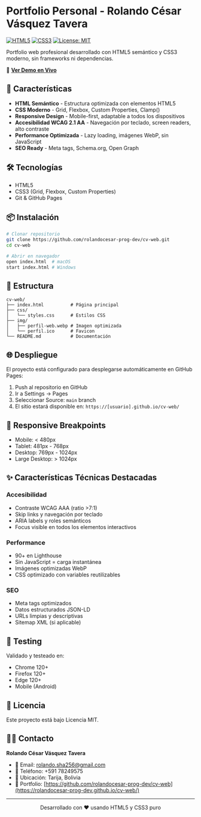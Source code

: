 # Portfolio Personal - Rolando César Vásquez Tavera

[![HTML5](https://img.shields.io/badge/HTML5-E34C26?style=flat-square&logo=html5&logoColor=white)](https://developer.mozilla.org/es/docs/Web/HTML)
[![CSS3](https://img.shields.io/badge/CSS3-1572B6?style=flat-square&logo=css3&logoColor=white)](https://developer.mozilla.org/es/docs/Web/CSS)
[![License: MIT](https://img.shields.io/badge/License-MIT-yellow.svg?style=flat-square)](https://opensource.org/licenses/MIT)

Portfolio web profesional desarrollado con HTML5 semántico y CSS3 moderno, sin frameworks ni dependencias.

🔗 **[Ver Demo en Vivo](https://rolandocesar-prog-dev.github.io/cv-web/)**

## 🚀 Características

- **HTML Semántico** - Estructura optimizada con elementos HTML5
- **CSS Moderno** - Grid, Flexbox, Custom Properties, Clamp()
- **Responsive Design** - Mobile-first, adaptable a todos los dispositivos
- **Accesibilidad WCAG 2.1 AA** - Navegación por teclado, screen readers, alto contraste
- **Performance Optimizada** - Lazy loading, imágenes WebP, sin JavaScript
- **SEO Ready** - Meta tags, Schema.org, Open Graph

## 🛠️ Tecnologías

- HTML5
- CSS3 (Grid, Flexbox, Custom Properties)
- Git & GitHub Pages

## 📦 Instalación

```bash
# Clonar repositorio
git clone https://github.com/rolandocesar-prog-dev/cv-web.git
cd cv-web

# Abrir en navegador
open index.html  # macOS
start index.html # Windows
```

## 📁 Estructura

```
cv-web/
├── index.html          # Página principal
├── css/
│   └── styles.css      # Estilos CSS
├── img/
│   ├── perfil-web.webp # Imagen optimizada
│   └── perfil.ico      # Favicon
└── README.md           # Documentación
```

## 🌐 Despliegue

El proyecto está configurado para desplegarse automáticamente en GitHub Pages:

1. Push al repositorio en GitHub
2. Ir a Settings → Pages
3. Seleccionar Source: `main` branch
4. El sitio estará disponible en: `https://[usuario].github.io/cv-web/`

## 📱 Responsive Breakpoints

- Mobile: < 480px
- Tablet: 481px - 768px
- Desktop: 769px - 1024px
- Large Desktop: > 1024px

## ✨ Características Técnicas Destacadas

### Accesibilidad
- Contraste WCAG AAA (ratio >7:1)
- Skip links y navegación por teclado
- ARIA labels y roles semánticos
- Focus visible en todos los elementos interactivos

### Performance
- 90+ en Lighthouse
- Sin JavaScript = carga instantánea
- Imágenes optimizadas WebP
- CSS optimizado con variables reutilizables

### SEO
- Meta tags optimizados
- Datos estructurados JSON-LD
- URLs limpias y descriptivas
- Sitemap XML (si aplicable)

## 🧪 Testing

Validado y testeado en:
- Chrome 120+
- Firefox 120+
- Edge 120+
- Mobile (Android)

## 📄 Licencia

Este proyecto está bajo Licencia MIT.

## 👨‍💻 Contacto

**Rolando César Vásquez Tavera**
- 📧 Email: rolando.sha256@gmail.com
- 📱 Teléfono: +591 78249575
- 📍 Ubicación: Tarija, Bolivia
- 🔗 Portfolio: [https://github.com/rolandocesar-prog-dev/cv-web](https://rolandocesar-prog-dev.github.io/cv-web/)

---

<p align="center">
  Desarrollado con ❤️ usando HTML5 y CSS3 puro
</p>